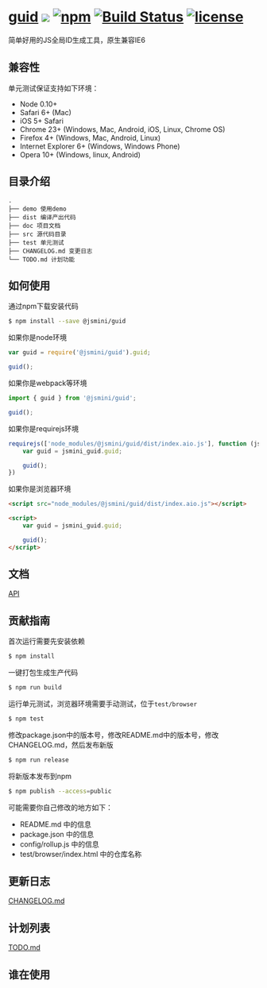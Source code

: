 # [guid](https://github.com/yanhaijing/guid) [![](https://img.shields.io/badge/Powered%20by-jslib%20base-brightgreen.svg)](https://github.com/yanhaijing/jslib-base) [![npm](https://img.shields.io/badge/npm-0.7.0-orange.svg)](https://www.npmjs.com/package/@jsmini/guid) [![Build Status](https://travis-ci.org/jsmini/guid.svg?branch=master)](https://travis-ci.org/jsmini/guid) [![license](https://img.shields.io/badge/license-MIT-blue.svg)](https://github.com/jsmini/guid/blob/master/LICENSE)
简单好用的JS全局ID生成工具，原生兼容IE6

## 兼容性
单元测试保证支持如下环境：

- Node 0.10+
- Safari 6+ (Mac)
- iOS 5+ Safari
- Chrome 23+ (Windows, Mac, Android, iOS, Linux, Chrome OS)
- Firefox 4+ (Windows, Mac, Android, Linux)
- Internet Explorer 6+ (Windows, Windows Phone)
- Opera 10+ (Windows, linux, Android)

## 目录介绍

```
.
├── demo 使用demo
├── dist 编译产出代码
├── doc 项目文档
├── src 源代码目录
├── test 单元测试
├── CHANGELOG.md 变更日志
└── TODO.md 计划功能
```

## 如何使用
通过npm下载安装代码

```bash
$ npm install --save @jsmini/guid
```

如果你是node环境

```js
var guid = require('@jsmini/guid').guid;

guid();
```

如果你是webpack等环境

```js
import { guid } from '@jsmini/guid';

guid();
```

如果你是requirejs环境

```js
requirejs(['node_modules/@jsmini/guid/dist/index.aio.js'], function (jsmini_guid) {
    var guid = jsmini_guid.guid;

    guid();
})
```

如果你是浏览器环境

```html
<script src="node_modules/@jsmini/guid/dist/index.aio.js"></script>

<script>
    var guid = jsmini_guid.guid;

    guid();
</script>
```

## 文档
[API](https://github.com/jsmini/guid/blob/master/doc/api.md)

## 贡献指南
首次运行需要先安装依赖

```bash
$ npm install
```

一键打包生成生产代码

```bash
$ npm run build
```

运行单元测试，浏览器环境需要手动测试，位于`test/browser`

```bash
$ npm test
```

修改package.json中的版本号，修改README.md中的版本号，修改CHANGELOG.md，然后发布新版

```bash
$ npm run release
```

将新版本发布到npm

```bash
$ npm publish --access=public
```

可能需要你自己修改的地方如下：

- README.md 中的信息
- package.json 中的信息
- config/rollup.js 中的信息
- test/browser/index.html 中的仓库名称

## 更新日志
[CHANGELOG.md](https://github.com/jsmini/guid/blob/master/CHANGELOG.md)

## 计划列表
[TODO.md](https://github.com/jsmini/guid/blob/master/TODO.md)

## 谁在使用
